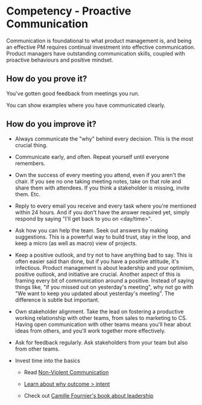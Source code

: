 # Competency - Proactive Communication

Communication is foundational to what product management is, and being an effective PM requires continual investment into effective communication. Product managers have outstanding communication skills, coupled with proactive behaviours and positive mindset.

## How do you prove it?

You've gotten good feedback from meetings you run.

You can show examples where you have communicated clearly.

## How do you improve it?

* Always communicate the "why" behind every decision. This is the most crucial thing.

* Communicate early, and often. Repeat yourself until everyone remembers. 

* Own the success of every meeting you attend, even if you aren't the chair. If you see no one taking meeting notes, take on that role and share them with attendees. If you think a stakeholder is missing, invite them. Etc. 

* Reply to every email you receive and every task where you're mentioned within 24 hours. And if you don't have the answer required yet, simply respond by saying "I'll get back to you on <day/time>". 

* Ask how you can help the team. Seek out answers by making suggestions. This is a powerful way to build trust, stay in the loop, and keep a micro (as well as macro) view of projects. 

* Keep a positive outlook, and try not to have anything bad to say. This is often easier said than done, but if you have a positive attitude, it's infectious. Product management is about leadership and your optimism, positive outlook, and initiative are crucial. Another aspect of this is framing every bit of communication around a positive. Instead of saying things like, "if you missed out on yesterday's meeting", why not go with "We want to keep you updated about yesterday's meeting". The difference is subtle but important. 

* Own stakeholder alignment. Take the lead on fostering a productive working relationship with other teams, from sales to marketing to CS. Having open communication with other teams means you'll hear about ideas from others, and you'll work together more effectively. 

* Ask for feedback regularly. Ask stakeholders from your team but also from other teams. 

* Invest time into the basics

    * Read [Non-Violent Communication](https://www.amazon.com/Nonviolent-Communication-Language-Marshall-Rosenberg/dp/1892005034)

    * [Learn about why outcome > intent](https://thebias.com/2017/09/26/how-good-intent-undermines-diversity-and-inclusion/amp/)

    * Check out [Camille Fournier's book about leadership](http://shop.oreilly.com/product/0636920056843.do)

